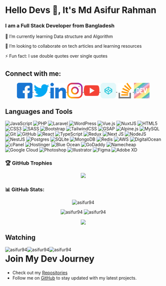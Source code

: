 # Hello Devs 👋, It's Md Asifur Rahman


### I am a Full Stack Developer from Bangladesh

🌱 I’m currently learning Data structure and Algorithm

👯 I’m looking to collaborate on tech articles and learning resources

⚡ Fun fact: I use double quotes over single quotes
## Connect with me:

<!-- Social Icons -->
<p align="center">
    <a href="https://facebook.com/asifur94">
        <img align="center" src="https://raw.githubusercontent.com/developervijay7/developervijay7/main/images/icons/facebook.svg" alt="asifur94" height="50" width="50" />
    </a>
    <a href="https://twitter.com/asifur94">
        <img align="center" src="https://raw.githubusercontent.com/developervijay7/developervijay7/main/images/icons/twitter.svg" alt="asifur94" height="50" width="50" />
    </a>
    <a href="https://www.linkedin.com/in/asifur94/">
        <img align="center" src="https://raw.githubusercontent.com/developervijay7/developervijay7/main/images/icons/linked-in-alt.svg" alt="asifur94" height="50" width="50" />
    </a>
    <a href="https://instagram.com/asifur94">
        <img align="center" src="https://raw.githubusercontent.com/developervijay7/developervijay7/main/images/icons/instagram.svg" alt="asifur94" height="50" width="50" />
    </a>
    <a href="#">
        <img align="center" src="https://raw.githubusercontent.com/developervijay7/developervijay7/main/images/icons/youtube.svg" alt="asifur94" height="50" width="50" />
    </a>
    <a href="https://codepen.io/asifur94">
        <img align="center" src="https://raw.githubusercontent.com/developervijay7/developervijay7/main/images/icons/codepen.svg" alt="asifur94" height="50" width="50" />
    </a>
    <a href="https://stackoverflow.com/users/asifur94">
        <img align="center" src="https://raw.githubusercontent.com/developervijay7/developervijay7/main/images/icons/stack-overflow.svg" alt="asifur94" height="50" width="50" />
    </a>
    <a href="https://dev.to/asifur94">
        <img align="center" src="https://raw.githubusercontent.com/developervijay7/developervijay7/main/images/icons/devto.svg" alt="asifur94" height="50" width="50" />
    </a>
</p>
<!-- /Social Icons -->

## Languages and Tools

![JavaScript](https://img.shields.io/badge/javascript-%23323330.svg?style=for-the-badge&logo=javascript&logoColor=%23F7DF1E)
![PHP](https://img.shields.io/badge/php-%23777BB4.svg?style=for-the-badge&logo=php&logoColor=white)
![Laravel](https://img.shields.io/badge/laravel-%23FF2D20.svg?style=for-the-badge&logo=laravel&logoColor=white)
![WordPress](https://img.shields.io/badge/WordPress-%23117AC9.svg?style=for-the-badge&logo=wordpress&logoColor=white)
![Vue.js](https://img.shields.io/badge/vuejs-%2335495e.svg?style=for-the-badge&logo=vuedotjs&logoColor=%234FC08D)
![NuxtJS](https://img.shields.io/badge/Nuxt-black?style=for-the-badge&logo=nuxt.js&logoColor=white)
![HTML5](https://img.shields.io/badge/html5-%23E34F26.svg?style=for-the-badge&logo=html5&logoColor=white)
![CSS3](https://img.shields.io/badge/css3-%231572B6.svg?style=for-the-badge&logo=css3&logoColor=white)
![SASS](https://img.shields.io/badge/SASS-hotpink.svg?style=for-the-badge&logo=SASS&logoColor=white)
![Bootstrap](https://img.shields.io/badge/bootstrap-%23563D7C.svg?style=for-the-badge&logo=bootstrap&logoColor=white)
![TailwindCSS](https://img.shields.io/badge/tailwindcss-%2338B2AC.svg?style=for-the-badge&logo=tailwind-css&logoColor=white)
![GSAP](https://img.shields.io/badge/GSAP-%23DD3E7A.svg?style=for-the-badge&logo=greensock&logoColor=white)
![Alpine.js](https://img.shields.io/badge/Alpine.js-8BC0D0?style=for-the-badge&logo=alpine.js&logoColor=black)
![MySQL](https://img.shields.io/badge/mysql-%2300f.svg?style=for-the-badge&logo=mysql&logoColor=white)
![Git](https://img.shields.io/badge/git-%23F05033.svg?style=for-the-badge&logo=git&logoColor=white)
![GitHub](https://img.shields.io/badge/github-%23121011.svg?style=for-the-badge&logo=github&logoColor=white)
![React](https://img.shields.io/badge/react-%2320232a.svg?style=for-the-badge&logo=react&logoColor=%2361DAFB)
![TypeScript](https://img.shields.io/badge/typescript-%23007ACC.svg?style=for-the-badge&logo=typescript&logoColor=white)
![Redux](https://img.shields.io/badge/redux-%23593d88.svg?style=for-the-badge&logo=redux&logoColor=white)
![Next JS](https://img.shields.io/badge/Next-black?style=for-the-badge&logo=next.js&logoColor=white)
![NodeJS](https://img.shields.io/badge/node.js-6DA55F?style=for-the-badge&logo=node.js&logoColor=white)
![NestJS](https://img.shields.io/badge/nestjs-%23E0234E.svg?style=for-the-badge&logo=nestjs&logoColor=white)
![Postgres](https://img.shields.io/badge/postgres-%23316192.svg?style=for-the-badge&logo=postgresql&logoColor=white)
![SQLite](https://img.shields.io/badge/sqlite-%2307405e.svg?style=for-the-badge&logo=sqlite&logoColor=white)
![MongoDB](https://img.shields.io/badge/MongoDB-%234ea94b.svg?style=for-the-badge&logo=mongodb&logoColor=white)
![Redis](https://img.shields.io/badge/redis-%23DD0031.svg?style=for-the-badge&logo=redis&logoColor=white)
![AWS](https://img.shields.io/badge/AWS-%23FF9900.svg?style=for-the-badge&logo=amazon-aws&logoColor=white)
![DigitalOcean](https://img.shields.io/badge/DigitalOcean-%230167ff.svg?style=for-the-badge&logo=digitalOcean&logoColor=white)
![cPanel](https://img.shields.io/badge/cPanel-FF6C2C.svg?style=for-the-badge&logo=cpanel&logoColor=white)
![Hostinger](https://img.shields.io/badge/Hostinger-FF6C2C.svg?style=for-the-badge&logo=hostinger&logoColor=white)
![Blue Ocean](https://img.shields.io/badge/Blue%20Ocean-1B6AC6.svg?style=for-the-badge&logo=blue-ocean&logoColor=white)
![GoDaddy](https://img.shields.io/badge/GoDaddy-1B6AC6.svg?style=for-the-badge&logo=godaddy&logoColor=white)
![Namecheap](https://img.shields.io/badge/Namecheap-DE3723.svg?style=for-the-badge&logo=namecheap&logoColor=white)
![Google Cloud](https://img.shields.io/badge/Google%20Cloud-%234285F4.svg?style=for-the-badge&logo=google-cloud&logoColor=white)
![Photoshop](https://img.shields.io/badge/adobe%20photoshop-%2331A8FF.svg?style=for-the-badge&logo=adobephotoshop&logoColor=white)
![Illustrator](https://img.shields.io/badge/adobe%20illustrator-%23FF9A00.svg?style=for-the-badge&logo=adobeillustrator&logoColor=white)
![Figma](https://img.shields.io/badge/figma-%23F24E1E.svg?style=for-the-badge&logo=figma&logoColor=white)
![Adobe XD](https://img.shields.io/badge/adobe%20xd-%23FF61F6.svg?style=for-the-badge&logo=adobexd&logoColor=white)

### 🏆 GitHub Trophies
<p align="center">
    <img src="https://github-profile-trophy.vercel.app/?username=asifur94&theme=onedark&margin-w=15" />
</p>
<!-- GitHub Stats -->

### 📊 GitHub Stats:

<p align="center">
     <img src="https://github-readme-streak-stats.herokuapp.com/?user=asifur94&theme=tokyonight" alt="asifur94" />
</p>

<p align="center">
    <img src="https://github-readme-stats.vercel.app/api?username=asifur94&show_icons=true&theme=tokyonight" alt="asifur94" />
   <img  src="https://github-readme-stats.vercel.app/api/top-langs?username=asifur94&show_icons=true&locale=en&layout=compact&theme=tokyonight" alt="asifur94" />
</p>

<p align="center">
    
</p>

<p align="center">
    <img align="center" src="https://github-profile-summary-cards.vercel.app/api/cards/profile-details?username=asifur94&theme=github_dark" />
</p>
<!-- /GitHub Stats -->

## Watching

<p align="center">
    <img align="left" src="https://komarev.com/ghpvc/?username=asifur94&label=Profile%20views&color=0e75b6&style=flat" alt="asifur94" />
</p>

<p align="center">
    <img align="left" src="https://img.shields.io/github/followers/asifur94?label=Followers&style=social" alt="asifur94" />
</p>

<p align="center">
    <img align="left" src="https://img.shields.io/github/stars/asifur94?label=Stars&style=social" alt="asifur94" />
</p>

# Join My Dev Journey
- Check out my [Repositories](https://github.com/asifur94?tab=repositories)
- Follow me on [GitHub](https://github.com/asifur94) to stay updated with my latest projects.
